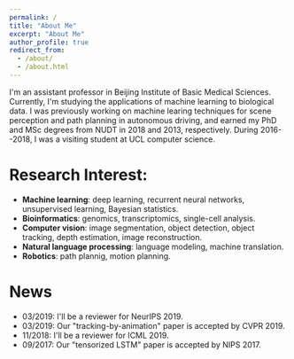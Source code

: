 ```yaml
---
permalink: /
title: "About Me"
excerpt: "About Me"
author_profile: true
redirect_from: 
  - /about/
  - /about.html
---
```



I'm an assistant professor in Beijing Institute of Basic Medical Sciences.
Currently, I'm studying the applications of machine learning to biological data.
I was previously working on machine learing techniques for scene perception and path planning in autonomous driving, and earned my PhD and MSc degrees from NUDT in 2018 and 2013, respectively.
During 2016--2018, I was a visiting student at UCL computer science.


# Research Interest:
* **Machine learning**: deep learning, recurrent neural networks, unsupervised learning, Bayesian statistics.
* **Bioinformatics**: genomics, transcriptomics, single-cell analysis.
* **Computer vision**: image segmentation, object detection, object tracking, depth estimation, image reconstruction.
* **Natural language processing**: language modeling, machine translation.
* **Robotics**: path plannig, motion planning.


# News
* 03/2019: I'll be a reviewer for NeurIPS 2019.
* 03/2019: Our "tracking-by-animation" paper is accepted by CVPR 2019.
* 11/2018: I'll be a reviewer for ICML 2019.
* 09/2017: Our "tensorized LSTM" paper is accepted by NIPS 2017.
